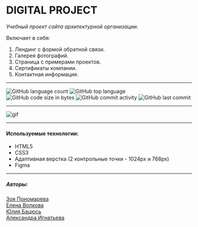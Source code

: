 # DIGITAL PROJECT


_Учебный проект сайта архитектурной организации._

Включает в себя:

1. Лендинг с формой обратной связи.
2. Галерея фотографий.
3. Страница с примерами проектов.
4. Сертификаты компании.
5. Контактная информация.

___

![GitHub language count](https://img.shields.io/github/languages/count/itgirlschool/f7_team1_project1?color=%23a8a818) ![GitHub top language](https://img.shields.io/github/languages/top/itgirlschool/f7_team1_project1?color=%23a8a818) ![GitHub code size in bytes](https://img.shields.io/github/languages/code-size/itgirlschool/f7_team1_project1?color=%23a8a818) ![GitHub commit activity](https://img.shields.io/github/commit-activity/y/itgirlschool/f7_team1_project1?color=%23a8a818) ![GitHub last commit](https://img.shields.io/github/last-commit/itgirlschool/f7_team1_project1?color=%23a8a818)

___

![gif](https://github.com/itgirlschool/f7_team1_project1/blob/main/assets/gif/project.gif)

___

#### Используемые технологии:
* HTML5
* CSS3
* Адаптивная верстка (2 контрольные точки - 1024px и 768px)
* Figma
___

##### Авторы:
[Зоя Пономарева](https://github.com/ZojaPonomarjova)<br>
[Елена Волкова](https://github.com/ElenaVolkova4)<br>
[Юлия Бацюсь](https://github.com/JBatsyus)<br>
[Александра Игнатьева](https://github.com/tram3328)<br>
